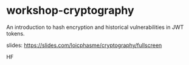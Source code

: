 # workshop-cryptography
An introduction to hash encryption and historical vulnerabilities in JWT tokens.

slides: https://slides.com/loicphasme/cryptography/fullscreen

HF
